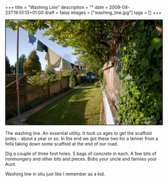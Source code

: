 +++
title = "Washing Line"
description = ""
date = 2009-04-23T19:51:13+01:00
draft = false
images = ["washing_line.jpg"]
tags = []
+++

![](washing_line.jpg)

The washing line. An essential utility. It took us ages to get the scaffold poles - about a year or so. In the end we got these two for a tenner from a fella taking down some scaffold at the end of our road.

Dig a couple of three foot holes. 5 bags of concrete in each. A few bits of ironmongery and other bits and pieces. Bobs your uncle and fannies your Aunt.

Washing line in situ just like I remember as a kid.